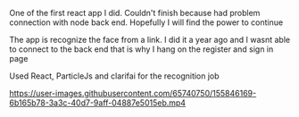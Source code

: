 One of the first react app I did. Couldn't finish because had problem connection with node back end. Hopefully I will find the power to continue

The app is recognize the face from a link. I did it a year ago and I wasnt able to connect to the back end that is why I hang on the register and sign in page

Used React, ParticleJs and clarifai for the recognition job





https://user-images.githubusercontent.com/65740750/155846169-6b165b78-3a3c-40d7-9aff-04887e5015eb.mp4

